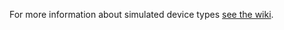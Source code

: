 For more information about simulated device types
[see the wiki](https://github.com/Azure/device-simulation-dotnet/wiki/Device-Types).
